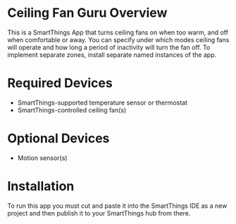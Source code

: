 # Ceiling Fan Guru Overview
This is a SmartThings App that turns ceiling fans on when too warm, and off when comfortable or away. You can specify under which modes ceiling fans will operate and how long a period of inactivity will turn the fan off.  To implement separate zones, install separate named instances of the app.
# Required Devices
- SmartThings-supported temperature sensor or thermostat
- SmartThings-controlled ceiling fan(s)
# Optional Devices
- Motion sensor(s)
# Installation
To run this app you must cut and paste it into the SmartThings IDE as a new project and then publish it to your SmartThings hub from there.
